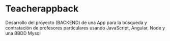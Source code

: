 # Teacherappback
Desarrollo del proyecto (BACKEND) de una App para la búsqueda y contratación de profesores particulares usando JavaScript, Angular, Node y una BBDD Mysql
